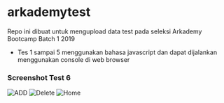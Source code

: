 # arkademytest
Repo ini dibuat untuk mengupload data test pada seleksi Arkademy Bootcamp Batch 1 2019

- Tes 1 sampai 5 menggunakan bahasa javascript dan dapat dijalankan menggunakan console di web browser

### Screenshot Test 6

![ADD](https://user-images.githubusercontent.com/54405334/64064210-9f025880-cc28-11e9-87f2-82d70b4f5a33.png)
![Delete](https://user-images.githubusercontent.com/54405334/64064211-9f9aef00-cc28-11e9-8184-9a518d37056e.png)
![Home](https://user-images.githubusercontent.com/54405334/64064213-a0cc1c00-cc28-11e9-862f-b7e84abd5a69.png)

